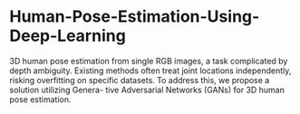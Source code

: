 # Human-Pose-Estimation-Using-Deep-Learning
3D human pose estimation from single RGB images, a task complicated by depth ambiguity. Existing methods often treat joint locations independently, risking overfitting on specific datasets. To address this, we propose a solution utilizing Genera- tive Adversarial Networks (GANs) for 3D human pose estimation. 
